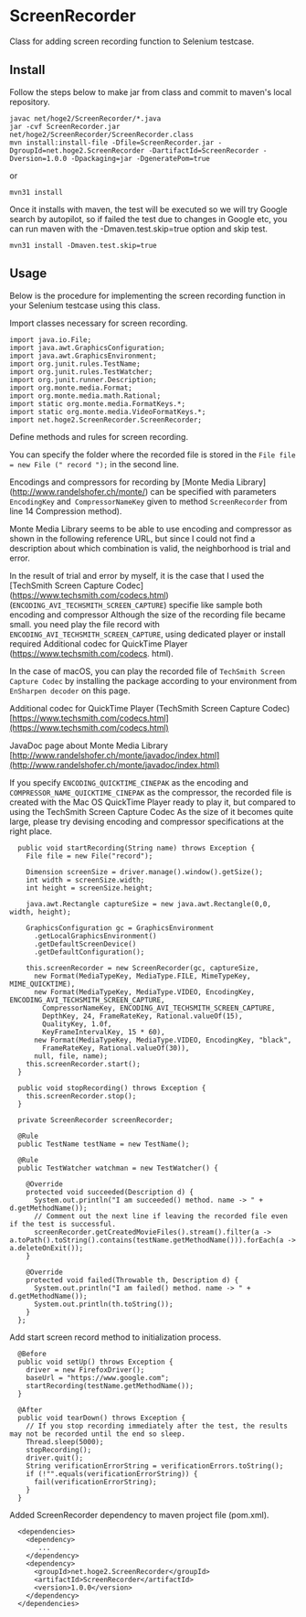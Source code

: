 # ScreenRecorder
Class for adding screen recording function to Selenium testcase.

## Install

Follow the steps below to make jar from class and commit to maven's local repository.

```
javac net/hoge2/ScreenRecorder/*.java
jar -cvf ScreenRecorder.jar net/hoge2/ScreenRecorder/ScreenRecorder.class
mvn install:install-file -Dfile=ScreenRecorder.jar -DgroupId=net.hoge2.ScreenRecorder -DartifactId=ScreenRecorder -Dversion=1.0.0 -Dpackaging=jar -DgeneratePom=true
```

or

```
mvn31 install
```

Once it installs with maven, the test will be executed so we will try Google search by autopilot, so if failed the test due to changes in Google etc, you can run maven with the -Dmaven.test.skip=true option and skip test.

```
mvn31 install -Dmaven.test.skip=true
```

## Usage

Below is the procedure for implementing the screen recording function in your Selenium testcase using this class.

Import classes necessary for screen recording.

```
import java.io.File;
import java.awt.GraphicsConfiguration;
import java.awt.GraphicsEnvironment;
import org.junit.rules.TestName;
import org.junit.rules.TestWatcher;
import org.junit.runner.Description;
import org.monte.media.Format;
import org.monte.media.math.Rational;
import static org.monte.media.FormatKeys.*;
import static org.monte.media.VideoFormatKeys.*;
import net.hoge2.ScreenRecorder.ScreenRecorder;
```

Define methods and rules for screen recording.

You can specify the folder where the recorded file is stored in the `File file = new File (" record ");` in the second line.

Encodings and compressors for recording by [Monte Media Library] (http://www.randelshofer.ch/monte/) can be specified with parameters `EncodingKey` and` CompressorNameKey` given to method `ScreenRecorder` from line 14 Compression method).

Monte Media Library seems to be able to use encoding and compressor as shown in the following reference URL, but since I could not find a description about which combination is valid, the neighborhood is trial and error.

In the result of trial and error by myself, it is the case that I used the [TechSmith Screen Capture Codec] (https://www.techsmith.com/codecs.html) (`ENCODING_AVI_TECHSMITH_SCREEN_CAPTURE`) specifie like sample both encoding and compressor Although the size of the recording file became small.
you need play the file record with `ENCODING_AVI_TECHSMITH_SCREEN_CAPTURE`, using dedicated player or install required Additional codec for QuickTime Player (https://www.techsmith.com/codecs. html).

In the case of macOS, you can play the recorded file of `TechSmith Screen Capture Codec` by installing the package according to your environment from` EnSharpen decoder` on this page.

Additional codec for QuickTime Player (TechSmith Screen Capture Codec)
[https://www.techsmith.com/codecs.html](https://www.techsmith.com/codecs.html)

JavaDoc page about Monte Media Library
[http://www.randelshofer.ch/monte/javadoc/index.html](http://www.randelshofer.ch/monte/javadoc/index.html)

If you specify `ENCODING_QUICKTIME_CINEPAK` as the encoding and `COMPRESSOR_NAME_QUICKTIME_CINEPAK` as the compressor, the recorded file is created with the Mac OS QuickTime Player ready to play it, but compared to using the TechSmith Screen Capture Codec As the size of it becomes quite large, please try devising encoding and compressor specifications at the right place.

```
  public void startRecording(String name) throws Exception {
    File file = new File("record");

    Dimension screenSize = driver.manage().window().getSize();
    int width = screenSize.width;
    int height = screenSize.height;

    java.awt.Rectangle captureSize = new java.awt.Rectangle(0,0, width, height);

    GraphicsConfiguration gc = GraphicsEnvironment
      .getLocalGraphicsEnvironment()
      .getDefaultScreenDevice()
      .getDefaultConfiguration();

    this.screenRecorder = new ScreenRecorder(gc, captureSize,
      new Format(MediaTypeKey, MediaType.FILE, MimeTypeKey, MIME_QUICKTIME),
      new Format(MediaTypeKey, MediaType.VIDEO, EncodingKey, ENCODING_AVI_TECHSMITH_SCREEN_CAPTURE,
        CompressorNameKey, ENCODING_AVI_TECHSMITH_SCREEN_CAPTURE,
        DepthKey, 24, FrameRateKey, Rational.valueOf(15),
        QualityKey, 1.0f,
        KeyFrameIntervalKey, 15 * 60),
      new Format(MediaTypeKey, MediaType.VIDEO, EncodingKey, "black",
        FrameRateKey, Rational.valueOf(30)),
      null, file, name);
    this.screenRecorder.start();
  }

  public void stopRecording() throws Exception {
    this.screenRecorder.stop();
  }

  private ScreenRecorder screenRecorder;

  @Rule
  public TestName testName = new TestName();

  @Rule
  public TestWatcher watchman = new TestWatcher() {

    @Override
    protected void succeeded(Description d) {
      System.out.println("I am succeeded() method. name -> " + d.getMethodName());
      // Comment out the next line if leaving the recorded file even if the test is successful.
      screenRecorder.getCreatedMovieFiles().stream().filter(a -> a.toPath().toString().contains(testName.getMethodName())).forEach(a -> a.deleteOnExit());
    }

    @Override
    protected void failed(Throwable th, Description d) {
      System.out.println("I am failed() method. name -> " + d.getMethodName());
      System.out.println(th.toString());
    }
  };
```

Add start screen record method to initialization process.

```
  @Before
  public void setUp() throws Exception {
    driver = new FirefoxDriver();
    baseUrl = "https://www.google.com";
    startRecording(testName.getMethodName());
  }
```

```
  @After
  public void tearDown() throws Exception {
    // If you stop recording immediately after the test, the results may not be recorded until the end so sleep.
    Thread.sleep(5000);
    stopRecording();
    driver.quit();
    String verificationErrorString = verificationErrors.toString();
    if (!"".equals(verificationErrorString)) {
      fail(verificationErrorString);
    }
  }
```

Added ScreenRecorder dependency to maven project file (pom.xml).

```
  <dependencies>
    <dependency>
       ...
    </dependency>
    <dependency>
      <groupId>net.hoge2.ScreenRecorder</groupId>
      <artifactId>ScreenRecorder</artifactId>
      <version>1.0.0</version>
    </dependency>
  </dependencies>
```

